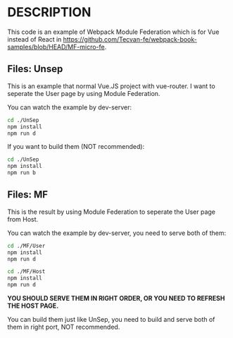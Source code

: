 # DESCRIPTION

This code is an example of Webpack Module Federation which is for Vue instead of React in <https://github.com/Tecvan-fe/webpack-book-samples/blob/HEAD/MF-micro-fe>.

## Files: Unsep

This is an example that normal Vue.JS project with vue-router. I want to seperate the User page by using Module Federation.

You can watch the example by dev-server:

```bash
cd ./UnSep
npm install
npm run d
```

If you want to build them (NOT recommended):

```bash
cd ./UnSep
npm install
npm run b
```

## Files: MF

This is the result by using Module Federation to seperate the User page from Host.

You can watch the example by dev-server, you need to serve both of them:

```bash
cd ./MF/User
npm install
npm run d
```

```bash
cd ./MF/Host
npm install
npm run d
```

**YOU SHOULD SERVE THEM IN RIGHT ORDER, OR YOU NEED TO REFRESH THE HOST PAGE.**

You can build them just like UnSep, you need to build and serve both of them in right port, NOT recommended.
